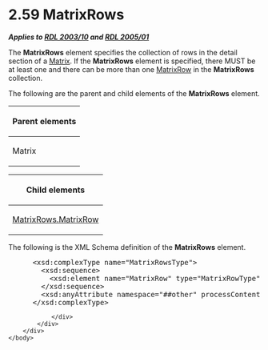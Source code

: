 <html dir="LTR" xmlns:mshelp="http://msdn.microsoft.com/mshelp" xmlns:ddue="http://ddue.schemas.microsoft.com/authoring/2003/5" xmlns:xlink="http://www.w3.org/1999/xlink" xmlns:tool="http://www.microsoft.com/tooltip">
    <head>
        <meta http-equiv="Content-Type" content="text/html; CHARSET=utf-8"></meta>
        <meta name="save" content="history"></meta>
        <title>2.59 MatrixRows</title>
        <xml>
            <mshelp:toctitle title="2.59 MatrixRows"></mshelp:toctitle>
            <mshelp:rltitle title="[MS-RDL]: MatrixRows"></mshelp:rltitle>
            <mshelp:keyword index="A" term="626a6635-ee15-421e-97a5-55011d8c4618"></mshelp:keyword>
            <mshelp:attr name="DCSext.ContentType" value="open specification"></mshelp:attr>
            <mshelp:attr name="AssetID" value="626a6635-ee15-421e-97a5-55011d8c4618"></mshelp:attr>
            <mshelp:attr name="TopicType" value="kbRef"></mshelp:attr>
            <mshelp:attr name="DCSext.Title" value="[MS-RDL]: MatrixRows" />
        </xml>
    </head>
    <body>
        <div id="header">
            <h1 class="heading">2.59 MatrixRows</h1>
        </div>
        <div id="mainSection">
            <div id="mainBody">
                <div id="allHistory" class="saveHistory"></div>
                <div id="sectionSection0" class="section" name="collapseableSection">
                    

<p><b><i>Applies to </i></b><a href="a7e2ad00-07c8-4f6d-80ab-3ad55df7b233.html"><b><i>RDL 2003/10</i></b></a><b>
<i>and </i></b><a href="3ebe2912-4958-4832-b391-cad1f5e13338.html"><b><i>RDL 2005/01</i></b></a></p>

<p>The <b>MatrixRows</b> element specifies the collection of
rows in the detail section of a <a href="25419c0a-c7c6-43d7-8ca5-1af842666dcb.html">Matrix</a>. If the <b>MatrixRows</b>
element is specified, there MUST be at least one and there can be more than one
<a href="43e99561-2c44-4329-ad8b-3657dca6728f.html">MatrixRow</a> in the <b>MatrixRows</b>
collection.</p>

<p>The following are the parent and child elements of the <b>MatrixRows</b>
element.</p>

<table>
 <thead>
  <tr>
   <th>
   <p>Parent elements</p>
   </th>
  </tr>
 </thead>
 <tr>
  <td>
  <p>Matrix </p>
  </td>
 </tr>
</table>

<p> </p>

<table>
 <thead>
  <tr>
   <th>
   <p>Child elements</p>
   </th>
  </tr>
 </thead>
 <tr>
  <td>
  <p><a href="c0cde564-798f-4521-8bc0-e0de66791a2d.html">MatrixRows.MatrixRow</a></p>
  </td>
 </tr>
</table>

<p>The following is the XML Schema definition of the <b>MatrixRows</b>
element.</p>

<dl>
<dd>
<div><pre> &lt;xsd:complexType name=&quot;MatrixRowsType&quot;&gt;
   &lt;xsd:sequence&gt;
     &lt;xsd:element name=&quot;MatrixRow&quot; type=&quot;MatrixRowType&quot; maxOccurs=&quot;unbounded&quot; /&gt;
   &lt;/xsd:sequence&gt;
   &lt;xsd:anyAttribute namespace=&quot;##other&quot; processContents=&quot;skip&quot; /&gt;
 &lt;/xsd:complexType&gt;
</pre></div>
</dd></dl>


                </div>
            </div>
        </div>
    </body>
</html>